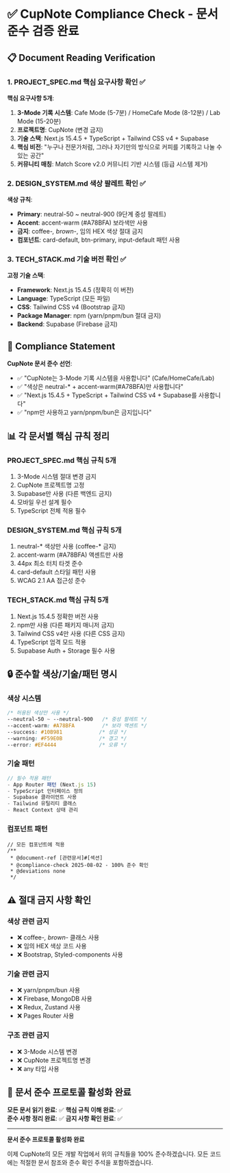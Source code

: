 # ✅ CupNote Compliance Check - 문서 준수 검증 완료

## 📋 Document Reading Verification

### 1. PROJECT_SPEC.md 핵심 요구사항 확인 ✅

**핵심 요구사항 5개**:
1. **3-Mode 기록 시스템**: Cafe Mode (5-7분) / HomeCafe Mode (8-12분) / Lab Mode (15-20분)
2. **프로젝트명**: CupNote (변경 금지)
3. **기술 스택**: Next.js 15.4.5 + TypeScript + Tailwind CSS v4 + Supabase
4. **핵심 비전**: "누구나 전문가처럼, 그러나 자기만의 방식으로 커피를 기록하고 나눌 수 있는 공간"
5. **커뮤니티 매칭**: Match Score v2.0 커뮤니티 기반 시스템 (등급 시스템 제거)

### 2. DESIGN_SYSTEM.md 색상 팔레트 확인 ✅

**색상 규칙**:
- **Primary**: neutral-50 ~ neutral-900 (9단계 중성 팔레트)
- **Accent**: accent-warm (#A78BFA) 보라색만 사용
- **금지**: coffee-*, brown-*, 임의 HEX 색상 절대 금지
- **컴포넌트**: card-default, btn-primary, input-default 패턴 사용

### 3. TECH_STACK.md 기술 버전 확인 ✅

**고정 기술 스택**:
- **Framework**: Next.js 15.4.5 (정확히 이 버전)
- **Language**: TypeScript (모든 파일)
- **CSS**: Tailwind CSS v4 (Bootstrap 금지)
- **Package Manager**: npm (yarn/pnpm/bun 절대 금지)
- **Backend**: Supabase (Firebase 금지)

## 🎯 Compliance Statement 

**CupNote 문서 준수 선언**:
- ✅ "CupNote는 3-Mode 기록 시스템을 사용합니다" (Cafe/HomeCafe/Lab)
- ✅ "색상은 neutral-* + accent-warm(#A78BFA)만 사용합니다"
- ✅ "Next.js 15.4.5 + TypeScript + Tailwind CSS v4 + Supabase를 사용합니다"
- ✅ "npm만 사용하고 yarn/pnpm/bun은 금지입니다"

## 📊 각 문서별 핵심 규칙 정리

### PROJECT_SPEC.md 핵심 규칙 5개
1. 3-Mode 시스템 절대 변경 금지
2. CupNote 프로젝트명 고정
3. Supabase만 사용 (다른 백엔드 금지)
4. 모바일 우선 설계 필수
5. TypeScript 전체 적용 필수

### DESIGN_SYSTEM.md 핵심 규칙 5개
1. neutral-* 색상만 사용 (coffee-* 금지)
2. accent-warm (#A78BFA) 액센트만 사용
3. 44px 최소 터치 타겟 준수
4. card-default 스타일 패턴 사용
5. WCAG 2.1 AA 접근성 준수

### TECH_STACK.md 핵심 규칙 5개
1. Next.js 15.4.5 정확한 버전 사용
2. npm만 사용 (다른 패키지 매니저 금지)
3. Tailwind CSS v4만 사용 (다른 CSS 금지)
4. TypeScript 엄격 모드 적용
5. Supabase Auth + Storage 필수 사용

## 🔒 준수할 색상/기술/패턴 명시

### 색상 시스템
```css
/* 허용된 색상만 사용 */
--neutral-50 ~ --neutral-900   /* 중성 팔레트 */
--accent-warm: #A78BFA         /* 보라 액센트 */
--success: #10B981            /* 성공 */
--warning: #F59E0B            /* 경고 */
--error: #EF4444              /* 오류 */
```

### 기술 패턴
```typescript
// 필수 적용 패턴
- App Router 패턴 (Next.js 15)
- TypeScript 인터페이스 정의
- Supabase 클라이언트 사용
- Tailwind 유틸리티 클래스
- React Context 상태 관리
```

### 컴포넌트 패턴
```tsx
// 모든 컴포넌트에 적용
/**
 * @document-ref [관련문서]#[섹션]
 * @compliance-check 2025-08-02 - 100% 준수 확인
 * @deviations none
 */
```

## ⚠️ 절대 금지 사항 확인

### 색상 관련 금지
- ❌ coffee-*, brown-* 클래스 사용
- ❌ 임의 HEX 색상 코드 사용
- ❌ Bootstrap, Styled-components 사용

### 기술 관련 금지  
- ❌ yarn/pnpm/bun 사용
- ❌ Firebase, MongoDB 사용
- ❌ Redux, Zustand 사용
- ❌ Pages Router 사용

### 구조 관련 금지
- ❌ 3-Mode 시스템 변경
- ❌ CupNote 프로젝트명 변경
- ❌ any 타입 사용

## 🚀 문서 준수 프로토콜 활성화 완료

**모든 문서 읽기 완료**: ✅
**핵심 규칙 이해 완료**: ✅  
**준수 사항 정리 완료**: ✅
**금지 사항 확인 완료**: ✅

---

**문서 준수 프로토콜 활성화 완료**

이제 CupNote의 모든 개발 작업에서 위의 규칙들을 100% 준수하겠습니다. 
모든 코드에는 적절한 문서 참조와 준수 확인 주석을 포함하겠습니다.